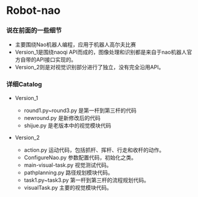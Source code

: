 # Robot-nao

### 说在前面的一些细节
- 主要围绕Nao机器人编程，应用于机器人高尔夫比赛
- Version_1是围绕naoqi API而成的，图像处理和识别都是来自于nao机器人官方自带的API接口实现的。
- Version_2则是对视觉识别部分进行了独立，没有完全沿用API。


### 详细Catalog

- Version_1
  - round1.py~round3.py 是第一杆到第三杆的代码
  - newround.py 是新修改后的代码
  - shijue.py 是老版本中的视觉模块代码
  
- Version_2
  - action.py 运动代码，包括抓杆、挥杆、行走和收杆的动作。
  - ConfigureNao.py 参数配置代码，初始化之类。
  - main-visual-task.py 视觉测试代码。
  - pathplanning.py 路径规划模块代码。
  - task1.py~task3.py 第一杆到第三杆的流程规划代码。
  - visualTask.py 主要的视觉模块代码。

